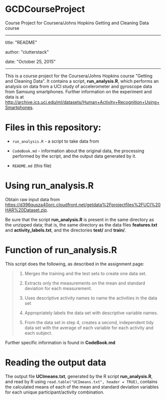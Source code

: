 # GCDCourseProject

Course Project for Coursera/Johns Hopkins Getting and Cleaning Data course

---

title: "README"

author: "clutterstack"

date: "October 25, 2015"

---

This is a course project for the Coursera/Johns Hopkins course "Getting and Cleaning Data". It contains a script, **run_analysis.R**, which performs an analysis on data from a UCI study of accelerometer and gyroscope data from Samsung smartphones. Further information on the experiment and data is at <http://archive.ics.uci.edu/ml/datasets/Human+Activity+Recognition+Using+Smartphones>.

# Files in this repository:

* ```run_analysis.R``` - a script to take data from 

* ```CodeBook.md``` - information about the original data, the processing performed by the script, and the output data generated by it.

* ```README.md``` (this file)

# Using **run_analysis.R**

Obtain raw input data from
<https://d396qusza40orc.cloudfront.net/getdata%2Fprojectfiles%2FUCI%20HAR%20Dataset.zip>.

Be sure that the script **run_analysis.R** is present in the same directory as the unzipped data; that is, the same directory as the data files **features.txt** and **activity\_labels.txt**, and the directories **test/** and **train/**.

# Function of **run_analysis.R**

This script does the following, as described in the assignment page:

> 1. Merges the training and the test sets to create one data set.
>
> 2. Extracts only the measurements on the mean and standard deviation for each measurement. 
>
> 3. Uses descriptive activity names to name the activities in the data set
>
> 4. Appropriately labels the data set with descriptive variable names. 
>
> 5. From the data set in step 4, creates a second, independent tidy data set with the average of each variable for each activity  and each subject.

Further specific information is found in **CodeBook.md**

# Reading the output data

The output file **UCImeans.txt**, generated by the R script **run_analysis.R**, and read by R using ```read.table("UCImeans.txt", header = TRUE)```, contains the calculated means of each of the mean and standard deviation variables for each unique participant/activity combination.
